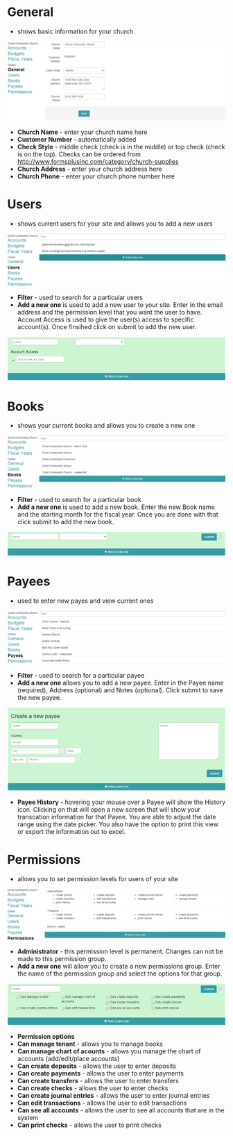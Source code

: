 # General
- shows basic information for your church

![Alt Text](images/generalsettings.JPG "")

* **Church Name** - enter your church name here
* **Customer Number** - automatically added
* **Check Style** - middle check (check is in the middle) or top check (check is on the top).  Checks can be ordered from http://www.formsplusinc.com/category/church-supplies
* **Church Address** - enter your church address here
* **Church Phone** - enter your church phone number here

# Users
- shows current users for your site and allows you to add a new users

![Alt Text](images/usersettings.JPG "")

* **Filter** - used to search for a particular users
* **Add a new one** is used to add a new user to your site.  Enter in the email address and the permission level that you want the user to have.  Account Access is used to give the user(s) access to specific account(s).  Once finsihed click on submit to add the new user.

![Alt Text](images/addanewuser.JPG "")

# Books
- shows your current books and allows you to create a new one

![Alt Text](images/books.JPG "")

* **Filter** - used to search for a particular book
* **Add a new one** is used to add a new book.  Enter the new Book name and the starting month for the fiscal year.  Once you are done with that click submit to add the new book.

![Alt Text](images/addanewbook.JPG "")

# Payees
- used to enter new payes and view current ones

![Alt Text](images/payees.JPG "")

* **Filter** - used to search for a particular payee
* **Add a new one** allows you to add a new payee.  Enter in the Payee name (required), Address (optional) and Notes (optional).  Click submit to save the new payee.

![Alt Text](images/createapayee.JPG "")

* **Payee History** - hovering your mouse over a Payee will show the History icon.  Clicking on that will open a new screen that will show your transcation information for that Payee.  You are able to adjust the date range using the date picker.  You also have the option to print this view or export the information out to excel.

# Permissions
- allows you to set permission levels for users of your site

![Alt Text](images/permissions.JPG "")

* **Administrator** - this permission level is permanent.  Changes can not be made to this permission group.
* **Add a new one** will allow you to create a new permissions group.  Enter the name of the permission group and select the options for that group.

![Alt Text](images/addpermissionsgroup.JPG "")

* **Permission options**
 * **Can manage tenant** - allows you to manage books
  *   **Can manage chart of acounts** - allows you manage the chart of accounts (add/edit/place accounts)
  *   **Can create deposits** - allows the user to enter deposits
  *   **Can create payments** - allows the user to enter payments
  *   **Can create transfers** - allows the user to enter transfers
  *   **Can create checks** - allows the user to enter checks
  *   **Can create journal entries** - allows the user to enter journal entries
  *   **Can edit transactions** - allows the user to edit transactions
  *   **Can see all accounts** - allows the user to see all accounts that are in the system
  *   **Can print checks** - allows the user to print checks





